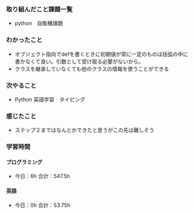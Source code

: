 ### 取り組んだこと課題一覧
- python　自販機課題
### わかったこと
- オブジェクト指向でdefを書くときに初期値が常に一定のものは括弧の中に書かなくて良い。引数として受け取る必要がないから。
- クラスを継承していなくても他のクラスの情報を使うことができる
### 次やること
- Python  英語学習　タイピング
### 感じたこと
- ステップ２まではなんとかできたと思うがこの先は難しそう
### 学習時間
#### プログラミング
- 今日：6h 合計：547.5h
#### 英語
- 今日：0h 合計：53.75h